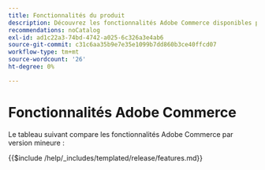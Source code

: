 ```yaml
---
title: Fonctionnalités du produit
description: Découvrez les fonctionnalités Adobe Commerce disponibles par version de mise à jour spécifique.
recommendations: noCatalog
exl-id: ad1c22a3-74bd-4742-a025-6c326a3e4ab6
source-git-commit: c31c6aa35b9e7e35e1099b7dd860b3ce40ffcd07
workflow-type: tm+mt
source-wordcount: '26'
ht-degree: 0%

---
```


# Fonctionnalités Adobe Commerce

Le tableau suivant compare les fonctionnalités Adobe Commerce par version mineure :

{{$include /help/_includes/templated/release/features.md}}
